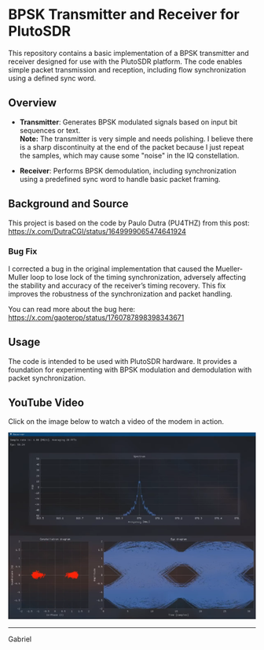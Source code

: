 # BPSK Transmitter and Receiver for PlutoSDR

This repository contains a basic implementation of a BPSK transmitter and receiver designed for use with the PlutoSDR platform. The code enables simple packet transmission and reception, including flow synchronization using a defined sync word.

## Overview

- **Transmitter**: Generates BPSK modulated signals based on input bit sequences or text.  
  **Note:** The transmitter is very simple and needs polishing. I believe there is a sharp discontinuity at the end of the packet because I just repeat the samples, which may cause some "noise" in the IQ constellation.

- **Receiver**: Performs BPSK demodulation, including synchronization using a predefined sync word to handle basic packet framing.

## Background and Source

This project is based on the code by Paulo Dutra (PU4THZ) from this post:  
https://x.com/DutraCGI/status/1649999065474641924

### Bug Fix

I corrected a bug in the original implementation that caused the Mueller-Muller loop to lose lock of the timing synchronization, adversely affecting the stability and accuracy of the receiver’s timing recovery. This fix improves the robustness of the synchronization and packet handling.

You can read more about the bug here:  
https://x.com/gaoterop/status/1760787898398343671

## Usage

The code is intended to be used with PlutoSDR hardware. It provides a foundation for experimenting with BPSK modulation and demodulation with packet synchronization.

## YouTube Video

Click on the image below to watch a video of the modem in action.

[![Project Overview Video](preview.png)](https://www.youtube.com/watch?v=D5am6joYfPs)  


---

Gabriel

